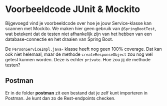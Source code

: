 # Voorbeeldcode JUnit & Mockito
Bijgevoegd vind je voorbeeldcode over hoe je jouw Service-klasse kan scannen met Mockito. We maken hier geen gebruik van
`@SpringBootTest`, wat betekent dat de testen niet afhankelijk zijn van het hebben van een database-connectie en het
draaien van Spring Boot.

De `PersonServiceImpl.java`- klasse heeft nog geen 100% coverage. Dat kan ook niet helemaal, maar de methode
`createResponseObject` zou nog wel getest kunnen worden. Deze is echter `private`. Hoe zou jij de methode testen?

## Postman
Er in de folder __postman__ zit een bestand dat je zelf kunt importeren in Postman. Je kunt dan zo de Rest-endpoints
checken.